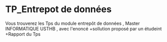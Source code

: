 # TP_Entrepot de données 
Vous trouverez les Tps du module entrepôt de données , Master INFORMATIQUE USTHB , avec l'enoncé +sollution proposé par un étudeint +Rapport du Tps 

